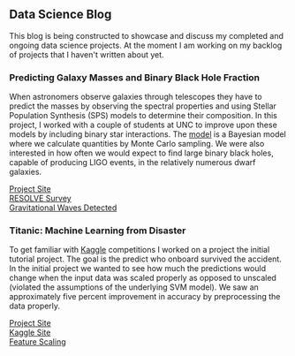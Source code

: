 ## Data Science Blog

This blog is being constructed to showcase and discuss my completed and ongoing data science projects. At the moment I am working on my backlog of projects that I haven't written about yet. 

### Predicting Galaxy Masses and Binary Black Hole Fraction
When astronomers observe galaxies through telescopes they have to predict the masses by observing the spectral properties and using Stellar Population Synthesis (SPS) models to determine their composition. In this project, I worked with a couple of students at UNC to improve upon these models by including binary star interactions. The [model](https://michael-hoffman.github.io/DG_SPS) is a Bayesian model where we calculate quantities by Monte Carlo sampling. We were also interested in how often we would expect to find large binary black holes, capable of producing LIGO events, in the relatively numerous dwarf galaxies.

[Project Site](https://michael-hoffman.github.io/DG_SPS)  
[RESOLVE Survey](https://resolve.astro.unc.edu)  
[Gravitational Waves Detected](https://www.ligo.caltech.edu/news/ligo20160211)


### Titanic: Machine Learning from Disaster
To get familiar with [Kaggle](https://www.kaggle.com) competitions I worked on a project the initial tutorial project. The goal is the predict who onboard survived the accident. In the initial project we wanted to see how much the predictions would change when the input data was scaled properly as opposed to unscaled (violated the assumptions of the underlying SVM model). We saw an approximately five percent improvement in accuracy by preprocessing the data properly. 

[Project Site](https://michael-hoffman.github.io/titanic)  
[Kaggle Site](https://www.kaggle.com/c/titanic)  
[Feature Scaling](https://en.wikipedia.org/wiki/Feature_scaling)
